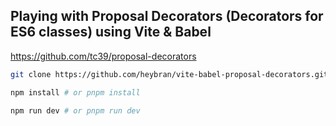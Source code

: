 ## Playing with Proposal Decorators (Decorators for ES6 classes) using Vite & Babel

https://github.com/tc39/proposal-decorators

```bash
git clone https://github.com/heybran/vite-babel-proposal-decorators.git
```

```bash
npm install # or pnpm install
```

```bash
npm run dev # or pnpm run dev
```
